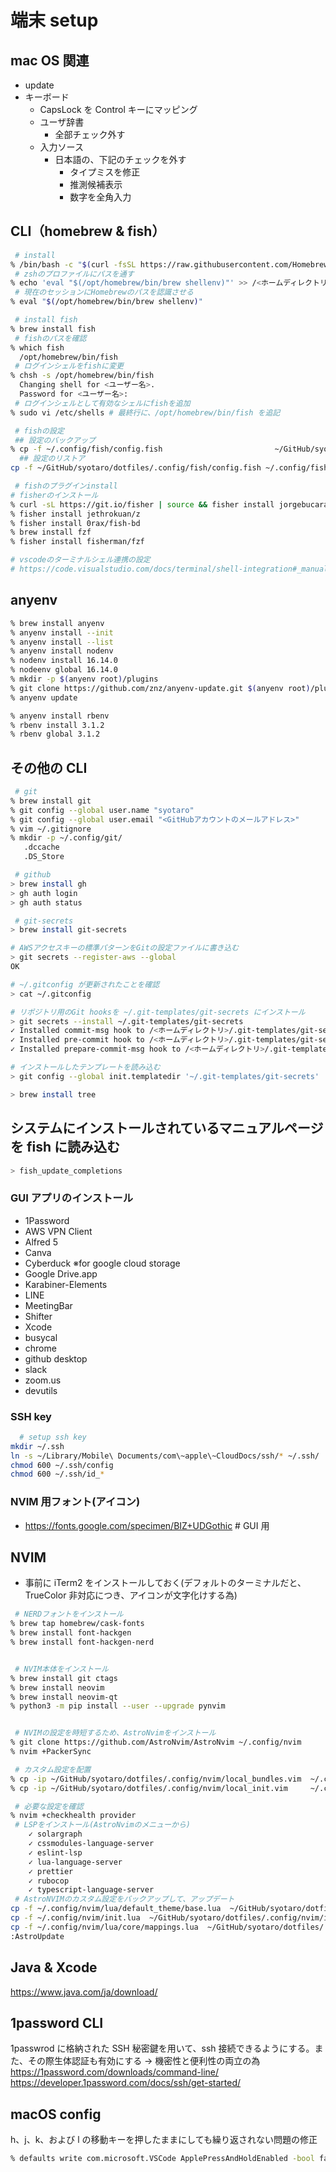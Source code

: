 # 端末 setup

## mac OS 関連

- update
- キーボード
  - CapsLock を Control キーにマッピング
  - ユーザ辞書
    - 全部チェック外す
  - 入力ソース
    - 日本語の、下記のチェックを外す
      - タイプミスを修正
      - 推測候補表示
      - 数字を全角入力

## CLI（homebrew & fish）

```sh
 # install
% /bin/bash -c "$(curl -fsSL https://raw.githubusercontent.com/Homebrew/install/HEAD/install.sh)"
 # zshのプロファイルにパスを通す
% echo 'eval "$(/opt/homebrew/bin/brew shellenv)"' >> /<ホームディレクトリ>/.zprofile
 # 現在のセッションにHomebrewのパスを認識させる
% eval "$(/opt/homebrew/bin/brew shellenv)"

 # install fish
% brew install fish
 # fishのパスを確認
% which fish
  /opt/homebrew/bin/fish
 # ログインシェルをfishに変更
% chsh -s /opt/homebrew/bin/fish
  Changing shell for <ユーザー名>.
  Password for <ユーザー名>:
 # ログインシェルとして有効なシェルにfishを追加
% sudo vi /etc/shells # 最終行に、/opt/homebrew/bin/fish を追記
```

```sh
 # fishの設定
 ## 設定のバックアップ
% cp -f ~/.config/fish/config.fish                         ~/GitHub/syotaro/dotfiles/.config/fish/config.fish
  ## 設定のリストア
cp -f ~/GitHub/syotaro/dotfiles/.config/fish/config.fish ~/.config/fish/config.fish

```

```sh
 # fishのプラグインinstall
# fisherのインストール
% curl -sL https://git.io/fisher | source && fisher install jorgebucaran/fisher
% fisher install jethrokuan/z
% fisher install 0rax/fish-bd
% brew install fzf
% fisher install fisherman/fzf

# vscodeのターミナルシェル連携の設定
# https://code.visualstudio.com/docs/terminal/shell-integration#_manual-installation
```

## anyenv

```sh
% brew install anyenv
% anyenv install --init
% anyenv install --list
% anyenv install nodenv
% nodenv install 16.14.0
% nodeenv global 16.14.0
% mkdir -p $(anyenv root)/plugins
% git clone https://github.com/znz/anyenv-update.git $(anyenv root)/plugins/anyenv-update
% anyenv update

% anyenv install rbenv
% rbenv install 3.1.2
% rbenv global 3.1.2
```

## その他の CLI

```sh
 # git
% brew install git
% git config --global user.name "syotaro"
% git config --global user.email "<GitHubアカウントのメールアドレス>"
% vim ~/.gitignore
% mkdir -p ~/.config/git/
   .dccache
   .DS_Store

 # github
> brew install gh
> gh auth login
> gh auth status

 # git-secrets
> brew install git-secrets

# AWSアクセスキーの標準パターンをGitの設定ファイルに書き込む
> git secrets --register-aws --global
OK

# ~/.gitconfig が更新されたことを確認
> cat ~/.gitconfig

# リポジトリ用のGit hooksを ~/.git-templates/git-secrets にインストール
> git secrets --install ~/.git-templates/git-secrets
✓ Installed commit-msg hook to /<ホームディレクトリ>/.git-templates/git-secrets/hooks/commit-msg
✓ Installed pre-commit hook to /<ホームディレクトリ>/.git-templates/git-secrets/hooks/pre-commit
✓ Installed prepare-commit-msg hook to /<ホームディレクトリ>/.git-templates/git-secrets/hooks/prepare-commit-msg

# インストールしたテンプレートを読み込む
> git config --global init.templatedir '~/.git-templates/git-secrets'

```

```sh
> brew install tree
```

## システムにインストールされているマニュアルページを fish に読み込む

```sh
> fish_update_completions
```

### GUI アプリのインストール

- 1Password
- AWS VPN Client
- Alfred 5
- Canva
- Cyberduck ※for google cloud storage
- Google Drive.app
- Karabiner-Elements
- LINE
- MeetingBar
- Shifter
- Xcode
- busycal
- chrome
- github desktop
- slack
- zoom.us
- devutils

### SSH key

```sh
  # setup ssh key
mkdir ~/.ssh
ln -s ~/Library/Mobile\ Documents/com\~apple\~CloudDocs/ssh/* ~/.ssh/
chmod 600 ~/.ssh/config
chmod 600 ~/.ssh/id_*
```

### NVIM 用フォント(アイコン)

- https://fonts.google.com/specimen/BIZ+UDGothic # GUI 用

## NVIM

- 事前に iTerm2 をインストールしておく(デフォルトのターミナルだと、TrueColor 非対応につき、アイコンが文字化けする為)

```sh
 # NERDフォントをインストール
% brew tap homebrew/cask-fonts
% brew install font-hackgen
% brew install font-hackgen-nerd


 # NVIM本体をインストール
% brew install git ctags
% brew install neovim
% brew install neovim-qt
% python3 -m pip install --user --upgrade pynvim


 # NVIMの設定を時短するため、AstroNvimをインストール
% git clone https://github.com/AstroNvim/AstroNvim ~/.config/nvim
% nvim +PackerSync

 # カスタム設定を配置
% cp -ip ~/GitHub/syotaro/dotfiles/.config/nvim/local_bundles.vim  ~/.config/nvim/local_bundles.vim
% cp -ip ~/GitHub/syotaro/dotfiles/.config/nvim/local_init.vim     ~/.config/nvim/local_init.vim

 # 必要な設定を確認
% nvim +checkhealth provider
 # LSPをインストール(AstroNvimのメニューから)
    ✓ solargraph
    ✓ cssmodules-language-server
    ✓ eslint-lsp
    ✓ lua-language-server
    ✓ prettier
    ✓ rubocop
    ✓ typescript-language-server
 # AstroNVIMのカスタム設定をバックアップして、アップデート
cp -f ~/.config/nvim/lua/default_theme/base.lua  ~/GitHub/syotaro/dotfiles/.config/nvim/lua/default_theme/base.lua
cp -f ~/.config/nvim/init.lua  ~/GitHub/syotaro/dotfiles/.config/nvim/init.lua
cp -f ~/.config/nvim/lua/core/mappings.lua  ~/GitHub/syotaro/dotfiles/.config/nvim/lua/core/mappings.lua
:AstroUpdate

```

## Java & Xcode

https://www.java.com/ja/download/

## 1password CLI

1passwrod に格納された SSH 秘密鍵を用いて、ssh 接続できるようにする。また、その際生体認証も有効にする → 機密性と便利性の両立の為
https://1password.com/downloads/command-line/
https://developer.1password.com/docs/ssh/get-started/

## macOS config

h、j、k、および l の移動キーを押したままにしても繰り返されない問題の修正

```sh
% defaults write com.microsoft.VSCode ApplePressAndHoldEnabled -bool false              # For VS Code
```
